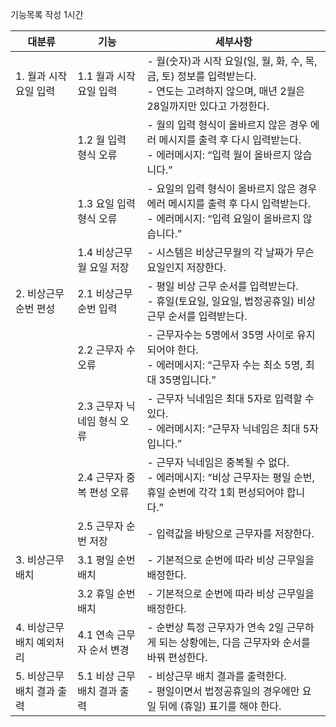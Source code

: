 기능목록 작성 1시간

| 대분류              | 기능                 | 세부사항                                                                                       |
|------------------|--------------------|--------------------------------------------------------------------------------------------|
| 1. 월과 시작 요일 입력   | 1.1 월과 시작 요일 입력    | - 월(숫자)과 시작 요일(일, 월, 화, 수, 목, 금, 토) 정보를 입력받는다.<br/>- 연도는 고려하지 않으며, 매년 2월은 28일까지만 있다고 가정한다. |
|                  | 1.2 월 입력 형식 오류     | - 월의 입력 형식이 올바르지 않은 경우 에러 메시지를 출력 후 다시 입력받는다.<br/>- 에러메시지: “입력 월이 올바르지 않습니다.”              |
|                  | 1.3 요일 입력 형식 오류    | - 요일의 입력 형식이 올바르지 않은 경우 에러 메시지를 출력 후 다시 입력받는다.<br/>- 에러메시지: “입력 요일이 올바르지 않습니다.”            |
|                  | 1.4 비상근무 월 요일 저장   | - 시스템은 비상근무월의 각 날짜가 무슨 요일인지 저장한다.                                                          |
| 2. 비상근무 순번 편성    | 2.1 비상근무 순번 입력     | - 평일 비상 근무 순서를 입력받는다.<br/>- 휴일(토요일, 일요일, 법정공휴일) 비상 근무 순서를 입력받는다.                           |
|                  | 2.2 근무자 수 오류       | - 근무자수는 5명에서 35명 사이로 유지되어야 한다.<br/>- 에러메시지: “근무자 수는 최소 5명, 최대 35명입니다.”                     |
|                  | 2.3 근무자 닉네임 형식 오류  | - 근무자 닉네임은 최대 5자로 입력할 수 있다.<br/>- 에러메시지: “근무자 닉네임은 최대 5자입니다.”                              |
|                  | 2.4 근무자 중복 편성 오류   | - 근무자 닉네임은 중복될 수 없다.<br/>- 에러메시지: “비상 근무자는 평일 순번, 휴일 순번에 각각 1회 편성되어야 합니다.”                 |
|                  | 2.5 근무자 순번 저장      | - 입력값을 바탕으로 근무자를 저장한다.                                                                     |
| 3. 비상근무 배치       | 3.1 평일 순번 배치       | - 기본적으로 순번에 따라 비상 근무일을 배정한다.                                                               |
|                  | 3.2 휴일 순번 배치       | - 기본적으로 순번에 따라 비상 근무일을 배정한다.                                                               |
| 4. 비상근무 배치 예외처리  | 4.1 연속 근무자 순서 변경   | - 순번상 특정 근무자가 연속 2일 근무하게 되는 상황에는, 다음 근무자와 순서를 바꿔 편성한다.                                     |
| 5. 비상근무 배치 결과 출력 | 5.1 비상 근무 배치 결과 출력 | - 비상근무 배치 결과를 출력한다.<br/>- 평일이면서 법정공휴일의 경우에만 요일 뒤에 (휴일) 표기를 해야 한다.                          |
